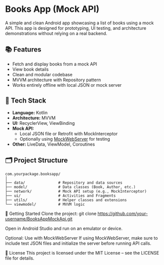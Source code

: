# Books App (Mock API)

A simple and clean Android app showcasing a list of books using a mock API. This app is designed for prototyping, UI testing, and architecture demonstrations without relying on a real backend.

## 📚 Features

- Fetch and display books from a mock API
- View book details
- Clean and modular codebase
- MVVM architecture with Repository pattern
- Works entirely offline with local JSON or mock server

## 🧰 Tech Stack

- **Language:** Kotlin  
- **Architecture:** MVVM  
- **UI:** RecyclerView, ViewBinding  
- **Mock API:**  
  - Local JSON file or Retrofit with MockInterceptor  
  - Optionally using [MockWebServer](https://square.github.io/okhttp/mockwebserver/) for testing  
- **Other:** LiveData, ViewModel, Coroutines

## 🗂️ Project Structure

```text
com.yourpackage.booksapp/
│
├── data/               # Repository and data sources
├── model/              # Data classes (Book, Author, etc.)
├── network/            # Mock API setup (e.g., MockInterceptor)
├── ui/                 # Activities and Fragments
├── utils/              # Helper classes and extensions
└── viewmodel/          # MVVM logic

```

🚀 Getting Started
Clone the project:
git clone https://github.com/your-username/BooksAppMockApi.git

Open in Android Studio and run on an emulator or device.

Optional: Use with MockWebServer
If using MockWebServer, make sure to include test JSON files and initialize the server before running API calls.

📄 License
This project is licensed under the MIT License – see the LICENSE file for details.
